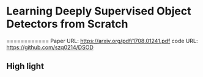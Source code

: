 # Learning Deeply Supervised Object Detectors from Scratch
============
Paper URL: https://arxiv.org/pdf/1708.01241.pdf
code  URL: https://github.com/szq0214/DSOD

## High light



